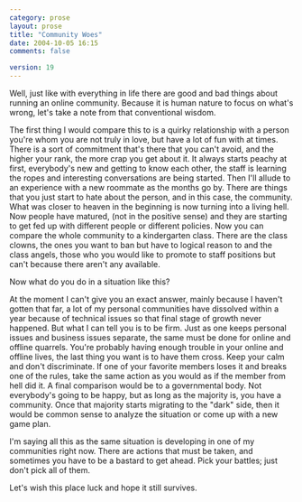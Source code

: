 ```yaml
---
category: prose
layout: prose
title: "Community Woes"
date: 2004-10-05 16:15
comments: false

version: 19
---
```


Well, just like with everything in life there are good and bad things about running an online community. Because it is human nature to focus on what's wrong, let's take a note from that conventional wisdom.

The first thing I would compare this to is a quirky relationship with a person you're whom you are not truly in love, but have a lot of fun with at times. There is a sort of commitment that's there that you can't avoid, and the higher your rank, the more crap you get about it. It always starts peachy at first, everybody's new and getting to know each other, the staff is learning the ropes and interesting conversations are being started. Then I'll allude to an experience with a new roommate as the months go by. There are things that you just start to hate about the person, and in this case, the community. What was closer to heaven in the beginning is now turning into a living hell. Now people have matured, (not in the positive sense) and they are starting to get fed up with different people or different policies. Now you can compare the whole community to a kindergarten class. There are the class clowns, the ones you want to ban but have to logical reason to and the class angels, those who you would like to promote to staff positions but can't because there aren't any available.

Now what do you do in a situation like this?

At the moment I can't give you an exact answer, mainly because I haven't gotten that far, a lot of my personal communities have dissolved within a year because of technical issues so that final stage of growth never happened. But what I can tell you is to be firm. Just as one keeps personal issues and business issues separate, the same must be done for online and offline quarrels. You're probably having enough trouble in your online and offline lives, the last thing you want is to have them cross. Keep your calm and don't discriminate. If one of your favorite members loses it and breaks one of the rules, take the same action as you would as if the member from hell did it. A final comparison would be to a governmental body. Not everybody's going to be happy, but as long as the majority is, you have a community. Once that majority starts migrating to the "dark" side, then it would be common sense to analyze the situation or come up with a new game plan.

I'm saying all this as the same situation is developing in one of my communities right now. There are actions that must be taken, and sometimes you have to be a bastard to get ahead. Pick your battles; just don't pick all of them.

Let's wish this place luck and hope it still survives.
